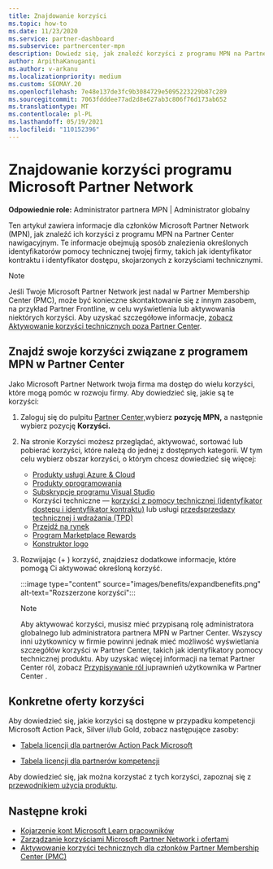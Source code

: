 ```yaml
---
title: Znajdowanie korzyści
ms.topic: how-to
ms.date: 11/23/2020
ms.service: partner-dashboard
ms.subservice: partnercenter-mpn
description: Dowiedz się, jak znaleźć korzyści z programu MPN na Partner Center nawigacyjnym. Zawiera informacje o tym, jak znaleźć identyfikator dostępu i identyfikator kontraktu w celu uzyskania korzyści technicznych.
author: ArpithaKanuganti
ms.author: v-arkanu
ms.localizationpriority: medium
ms.custom: SEOMAY.20
ms.openlocfilehash: 7e48e137de3fc9b3084729e5095223229b87c289
ms.sourcegitcommit: 7063fdddee77ad2d8e627ab3c806f76d173ab652
ms.translationtype: MT
ms.contentlocale: pl-PL
ms.lasthandoff: 05/19/2021
ms.locfileid: "110152396"
---
```

# <a name="locate-your-microsoft-partner-network-benefits"></a>Znajdowanie korzyści programu Microsoft Partner Network 

**Odpowiednie role:** Administrator partnera MPN | Administrator globalny

Ten artykuł zawiera informacje dla członków Microsoft Partner Network (MPN), jak znaleźć ich korzyści z programu MPN na Partner Center nawigacyjnym. Te informacje obejmują sposób znalezienia określonych identyfikatorów pomocy technicznej twojej firmy, takich jak identyfikator kontraktu i identyfikator dostępu, skojarzonych z korzyściami technicznymi.

>[!NOTE]
> Jeśli Twoje Microsoft Partner Network jest nadal w Partner Membership Center (PMC), może być konieczne skontaktowanie się z innym zasobem, na przykład Partner Frontline, w celu wyświetlenia lub aktywowania niektórych korzyści. Aby uzyskać szczegółowe informacje, [zobacz Aktywowanie korzyści technicznych poza Partner Center](partner-membership-center-tech-benefits-activate.md).

## <a name="find-your-mpn-benefits-in-partner-center"></a>Znajdź swoje korzyści związane z programem MPN w Partner Center

Jako Microsoft Partner Network twoja firma ma dostęp do wielu korzyści, które mogą pomóc w rozwoju firmy. Aby dowiedzieć się, jakie są te korzyści:

1. Zaloguj się do pulpitu [Partner Center,](https://partner.microsoft.com/dashboard/home)wybierz **pozycję MPN,** a następnie wybierz pozycję **Korzyści.**

2. Na stronie Korzyści możesz przeglądać, aktywować, sortować lub pobierać korzyści, które należą do jednej z dostępnych kategorii. W tym celu wybierz obszar korzyści, o którym chcesz dowiedzieć się więcej:

   - [Produkty usługi Azure & Cloud](mpn-benefits-azure-cloud.md)
   - [Produkty oprogramowania](mpn-benefits-software.md)
   - [Subskrypcje programu Visual Studio](mpn-benefits-visual-studio.md)
   - Korzyści techniczne — [korzyści z pomocy technicznej (identyfikator dostępu i identyfikator kontraktu)](mpn-benefits-technical-support.md) lub usługi [przedsprzedazy technicznej i wdrażania (TPD)](technical-benefits.md)
   - [Przejdź na rynek](mpn-learn-about-go-to-market-benefits.md)
   - [Program Marketplace Rewards](marketplace-rewards.md)
   - [Konstruktor logo](mpn-logo-builder.md)

3. Rozwijając (+ ) korzyść, znajdziesz dodatkowe informacje, które pomogą Ci aktywować określoną korzyść.

   :::image type="content" source="images/benefits/expandbenefits.png" alt-text="Rozszerzone korzyści":::

   > [!NOTE]
   > Aby aktywować korzyści, musisz mieć przypisaną rolę administratora globalnego lub administratora partnera MPN w Partner Center. Wszyscy inni użytkownicy w firmie powinni jednak mieć możliwość wyświetlania szczegółów korzyści w Partner Center, takich jak identyfikatory pomocy technicznej produktu. Aby uzyskać więcej informacji na temat Partner Center ról, zobacz [Przypisywanie ról i](permissions-overview.md)uprawnień użytkownika w Partner Center .

## <a name="specific-benefit-offers"></a>Konkretne oferty korzyści

Aby dowiedzieć się, jakie korzyści są dostępne w przypadku kompetencji Microsoft Action Pack, Silver i/lub Gold, zobacz następujące zasoby:

- [Tabela licencji dla partnerów Action Pack Microsoft](https://assetsprod.microsoft.com/en-us/microsoft-action-pack-license-table.pdf)

- [Tabela licencji dla partnerów kompetencji](https://assetsprod.microsoft.com/mpn-maps-software-iur-competency-license-table.docx)

Aby dowiedzieć się, jak można korzystać z tych korzyści, zapoznaj się z [przewodnikiem użycia produktu](https://assets.microsoft.com/MPN-MAPS-Product-Usage-Guide.pdf).

## <a name="next-steps"></a>Następne kroki

- [Kojarzenie kont Microsoft Learn pracowników](ms-learn-associate.md)
- [Zarządzanie korzyściami Microsoft Partner Network i ofertami](manage-your-partner-network-benefits.md)
- [Aktywowanie korzyści technicznych dla członków Partner Membership Center (PMC)](partner-membership-center-tech-benefits-activate.md)
